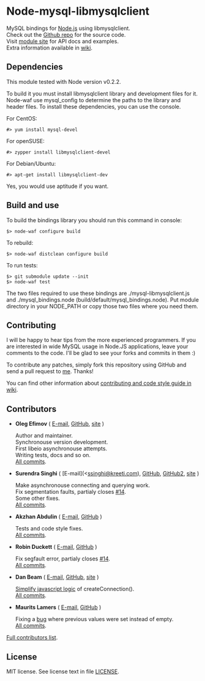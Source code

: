 Node-mysql-libmysqlclient
=========================

MySQL bindings for [Node.js] using libmysqlclient.  
Check out the [Github repo] for the source code.  
Visit [module site] for API docs and examples.  
Extra information available in [wiki].

[Node.js]: http://nodejs.org/
[Github repo]: http://github.com/Sannis/node-mysql-libmysqlclient
[module site]: http://sannis.github.com/node-mysql-libmysqlclient
[wiki]: http://github.com/Sannis/node-mysql-libmysqlclient/wiki


Dependencies
------------

This module tested with Node version v0.2.2.

To build it you must install libmysqlclient library and development files for it.
Node-waf use mysql_config to determine the paths to the library and header files.
To install these dependencies, you can use the console.

For CentOS:

    #> yum install mysql-devel

For openSUSE:

    #> zypper install libmysqlclient-devel

For Debian/Ubuntu:

    #> apt-get install libmysqlclient-dev

Yes, you would use aptitude if you want.


Build and use
-------------

To build the bindings library you should run this command in console:

    $> node-waf configure build

To rebuild:

    $> node-waf distclean configure build

To run tests:

    $> git submodule update --init
    $> node-waf test

The two files required to use these bindings are ./mysql-libmysqlclient.js and
./mysql\_bindings.node (build/default/mysql\_bindings.node).
Put module directory in your NODE_PATH or copy those two files where you need them.


Contributing
------------

I will be happy to hear tips from the more experienced programmers.
If you are interested in wide MySQL usage in Node.JS applications,
leave your comments to the code.
I'll be glad to see your forks and commits in them :)

To contribute any patches, simply fork this repository using GitHub
and send a pull request to [me](http://github.com/Sannis). Thanks!

You can find other information about [contributing and code style guide in wiki](http://github.com/Sannis/node-mysql-libmysqlclient/wiki/contributing).


Contributors
------------

* **Oleg Efimov** ( [E-mail](efimovov@gmail.com), [GitHub](http://github.com/Sannis), [site](http://sannis.ru) \)

  Author and maintainer.  
  Synchronouse version development.  
  First libeio asynchronouse attempts.  
  Writing tests, docs and so on.  
  [All commits](http://github.com/Sannis/node-mysql-libmysqlclient/commits/master?author=Sannis).

* **Surendra Singhi** ( [E-mail](<ssinghi@kreeti.com), [GitHub](http://github.com/ssinghi), [GitHub2](http://github.com/kreetitech), [site](http://ssinghi.kreeti.com) \)

  Make asynchronouse connecting and querying work.  
  Fix segmentation faults, partialy closes [#14](http://github.com/Sannis/node-mysql-libmysqlclient/issues/14/find).  
  Some other fixes.  
  [All commits](http://github.com/Sannis/node-mysql-libmysqlclient/commits/master?author=ssinghi).

* **Akzhan Abdulin** ( [E-mail](akzhan.abdulin@gmail.com), [GitHub](http://github.com/akzhan) \)

  Tests and code style fixes.  
  [All commits](http://github.com/Sannis/node-mysql-libmysqlclient/commits/master?author=akzhan).

* **Robin Duckett** ( [E-mail](robin.duckett@gmail.com), [GitHub](http://github.com/robinduckett) \)

  Fix segfault error, partialy closes [#14](http://github.com/Sannis/node-mysql-libmysqlclient/issues/14/find).  
  [All commits](http://github.com/Sannis/node-mysql-libmysqlclient/commits/master?author=robinduckett).
  
* **Dan Beam** ( [E-mail](dan@danbeam.org), [GitHub](http://github.com/danbeam), [site](http://danbeam.org) \)

  [Simplify javascript logic](http://github.com/Sannis/node-mysql-libmysqlclient/commit/97040c3e7a5d4673ca6f340d8a9bc69da8e398d8) of createConnection().  
  [All commits](http://github.com/Sannis/node-mysql-libmysqlclient/commits/master?author=danbeam).

* **Maurits Lamers** ( [E-mail](maurits@weidestraat.nl), [GitHub](http://github.com/mauritslamers) \)

  Fixing a [bug](http://github.com/Sannis/node-mysql-libmysqlclient/commit/c4071181404362b60b9d3a3aed9784b25459fffa) where previous values were set instead of empty.  
  [All commits](http://github.com/Sannis/node-mysql-libmysqlclient/commits/master?author=mauritslamers).

[Full contributors list](http://github.com/Sannis/node-mysql-libmysqlclient/contributors).


License
-------

MIT license. See license text in file [LICENSE](http://github.com/Sannis/node-mysql-libmysqlclient/blob/master/LICENSE).


